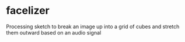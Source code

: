 # facelizer
Processing sketch to break an image up into a grid of cubes and stretch them outward based on an audio signal
